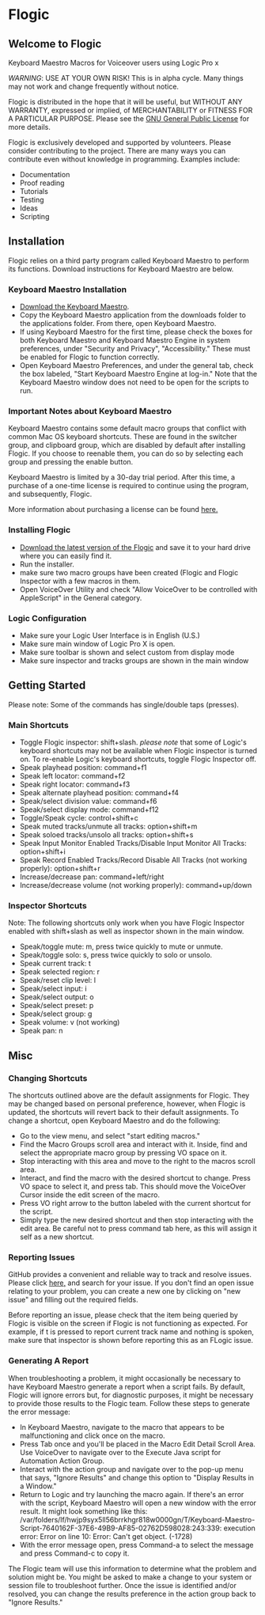 # Flogic
## Welcome to Flogic
Keyboard Maestro Macros for Voiceover users using Logic Pro x

*WARNING*: USE AT YOUR OWN RISK! This is in alpha cycle. Many things may not work and change frequently without notice.

Flogic is distributed in the hope that it will be useful, but WITHOUT ANY WARRANTY, expressed or implied, of MERCHANTABILITY or FITNESS FOR A PARTICULAR PURPOSE. Please see the [GNU General Public License](http://www.gnu.org/licenses/) for more details.

Flogic is exclusively developed and supported by volunteers. Please consider contributing to the project. There are many ways you can contribute even without knowledge in programming. Examples include:
* Documentation
* Proof reading
* Tutorials
* Testing
* Ideas
* Scripting

## Installation
Flogic relies on a third party program called Keyboard Maestro to perform its functions. Download instructions for Keyboard Maestro are below.

### Keyboard Maestro Installation
* [Download the Keyboard Maestro](https://www.keyboardmaestro.com/).
* Copy the Keyboard Maestro application from the downloads folder to the applications folder. From there, open Keyboard Maestro.
* If using Keyboard Maestro for the first time, please check the boxes for both Keyboard Maestro and Keyboard Maestro Engine in system preferences, under "Security and Privacy", "Accessibility." These must be enabled for Flogic to function correctly.
* Open Keyboard Maestro Preferences, and under the general tab, check the box labeled, "Start Keyboard Maestro Engine at log-in." Note that the Keyboard Maestro window does not need to be open for the scripts to run.

### Important Notes about Keyboard Maestro
Keyboard Maestro contains some default macro groups that conflict with common Mac OS keyboard shortcuts. These are found in the switcher group, and clipboard group, which are disabled by default after installing Flogic. If you choose to reenable them, you can do so by selecting each group and pressing the enable button.

Keyboard Maestro is limited by a 30-day trial period. After this time, a purchase of a one-time license is required to continue using the program, and subsequently, Flogic.

More information about purchasing a license can be found [here.](https://wiki.keyboardmaestro.com/manual/Purchase)

### Installing Flogic
* [Download the latest version of the Flogic](https://codeload.github.com/chigkim/Flogic/zip/master) and save it to your hard drive where you can easily find it.
* Run the installer.
* make sure two macro groups have been created (Flogic and Flogic Inspector with a few macros in them.
* Open VoiceOver Utility and check "Allow VoiceOver to be controlled with AppleScript" in the General category.

### Logic Configuration
* Make sure your Logic User Interface is in English (U.S.)
* Make sure main window of Logic Pro X is open.
* Make sure toolbar is shown and select custom from display mode
* Make sure inspector and tracks groups are shown in the main window

## Getting Started
Please note: Some of the commands has single/double taps (presses).

### Main Shortcuts
* Toggle Flogic inspector: shift+slash. *please note* that some of Logic's keyboard shortcuts may not be available when Flogic inspector is turned on. To re-enable Logic's keyboard shortcuts, toggle Flogic Inspector off.
* Speak playhead position: command+f1
* Speak left locator: command+f2
* Speak right locator: command+f3
* Speak alternate playhead position: command+f4
* Speak/select division value: command+f6
* Speak/select display mode: command+f12
* Toggle/Speak cycle: control+shift+c
* Speak muted tracks/unmute all tracks: option+shift+m
* Speak soloed tracks/unsolo all tracks: option+shift+s
* Speak Input Monitor Enabled Tracks/Disable Input Monitor All Tracks: option+shift+i
* Speak Record Enabled Tracks/Record Disable All Tracks (not working properly): option+shift+r
* Increase/decrease pan: command+left/right
* Increase/decrease volume (not working properly): command+up/down

### Inspector Shortcuts
Note: The following shortcuts only work when you have Flogic Inspector enabled with shift+slash as well as inspector shown in the main window.

* Speak/toggle mute: m, press twice quickly to mute or unmute.
* Speak/toggle solo: s, press twice quickly to solo or unsolo.
* Speak current track: t
* Speak selected region: r
* Speak/reset clip level: l
* Speak/select input: i
* Speak/select output: o
* Speak/select preset: p
* Speak/select group: g
* Speak volume: v (not working)
* Speak pan: n

## Misc

### Changing Shortcuts
The shortcuts outlined above are the default assignments for Flogic. They may be changed based on personal preference, however, when Flogic is updated, the shortcuts will revert back to their default assignments. To  change a shortcut, open Keyboard Maestro and do the following:

* Go to the view menu, and select "start editing macros."
* Find the Macro Groups scroll area and interact with it. Inside, find and select the appropriate macro group by pressing VO space on it.
* Stop interacting with this area and move to the right to the macros scroll area.
* Interact, and find the macro with the desired shortcut  to change. Press VO space to select it, and press tab. This should move the VoiceOver Cursor  inside the edit screen of the macro.
* Press VO right arrow to the  button labeled with the current shortcut for the script.
* Simply type the new desired shortcut and then stop interacting with the edit area. Be careful not to press command tab here, as this will assign it self as a new shortcut.

### Reporting Issues
GitHub provides a convenient and reliable way to track and resolve issues. Please click [here,](https://github.com/chigkim/flogic/issues) and search for your issue. If you don't find an open issue relating to your problem, you can create a new one by clicking on "new issue" and filling out the required fields.

Before reporting an issue, please check that the item being queried by Flogic is visible on the screen if Flogic is not functioning as expected. For example, if t is pressed to report current track name and nothing is spoken, make sure that inspector is shown before reporting this as an FLogic issue.

### Generating A Report
When troubleshooting a problem, it might occasionally be necessary to have Keyboard Maestro generate a report when a script fails. By default, Flogic will ignore errors but, for diagnostic purposes, it might be necessary to provide those results to the Flogic team. Follow these steps to generate the error message:

* In Keyboard Maestro, navigate to the macro that appears to be malfunctioning and click once on the macro.
* Press Tab once and you'll be placed in the Macro Edit Detail Scroll Area. Use VoiceOver to navigate over to the Execute Java script for Automation Action Group.
* Interact with the action group and navigate over to the pop-up menu that says, "Ignore Results" and change this option to "Display Results in a Window."
* Return to Logic and try launching the macro again. If there's an error with the script, Keyboard Maestro will open a new window with the error result. It might look something like this:  
/var/folders/lf/hwjp9syx5ll56brrkhgr818w0000gn/T/Keyboard-Maestro-Script-7640162F-37E6-49B9-AF85-02762D598028:243:339: execution error: Error on line 10: Error: Can't get object. (-1728)
* With the error message open, press Command-a to select the message and press Command-c to copy it. 

The Flogic team will use this information to determine what the problem and solution might be. You might be asked to make a change to your system or session file to troubleshoot further. Once the issue is identified and/or resolved, you can change the results preference in the action group back to "Ignore Results."
